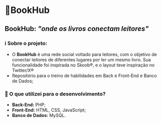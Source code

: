 # 📙BookHub
## **BookHub:** ***"onde os livros conectam leitores"***

### ℹ️ Sobre o projeto:
- O **BookHub** é uma rede social voltado para leitores, com o objetivo de conectar leitores de diferentes lugares por ler um mesmo livro. Sua funcionalidade foi inspirada no Skoob®, e o layout teve inspiração no Twitter/X®
- Repositório para o treino de habilidades em Back e Front-End e Banco de Dados;

### 👾 O que utilizei para o desenvolvimento?
- **Back-End:** PHP;
- **Front-End:** HTML, CSS, JavaScript;
- **Banco de Dados:** MySQL.
